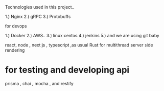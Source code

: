 Technologies used in this project..

1.) Nginx
2.) gRPC
3.) Protobuffs

for devops

1.) Docker
2.) AWS..
3.) linux centos
4.) jenkins
5.) and we are using git baby

react, node , next js , typescript ,as usual
Rust for multithread server side rendering

# for testing and developing api

prisma , chai , mocha , and restify
